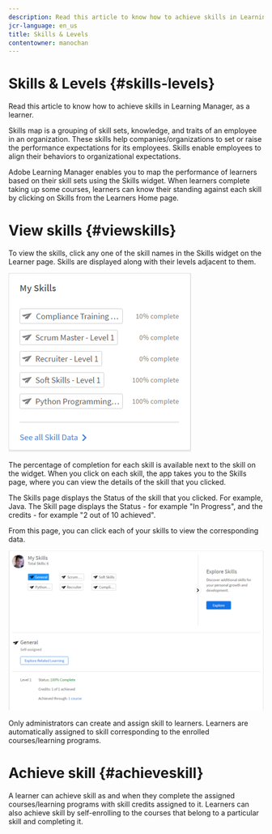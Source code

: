 ```yaml
---
description: Read this article to know how to achieve skills in Learning Manager, as a learner.
jcr-language: en_us
title: Skills & Levels
contentowner: manochan
---
```



# Skills & Levels {#skills-levels}

Read this article to know how to achieve skills in Learning Manager, as a learner.

Skills map is a grouping of skill sets, knowledge, and traits of an employee in an organization. These skills help companies/organizations to set or raise the performance expectations for its employees. Skills enable employees to align their behaviors to organizational expectations.

Adobe Learning Manager enables you to map the performance of learners based on their skill sets using the Skills widget. When learners complete taking up some courses, learners can know their standing against each skill by clicking on Skills from the Learners Home page.

# View skills {#viewskills}

To view the skills, click any one of the skill names in the Skills widget on the Learner page. Skills are displayed along with their levels adjacent to them.

![](assets/learner-skills1.png)

The percentage of completion for each skill is available next to the skill on the widget. When you click on each skill, the app takes you to the Skills page, where you can view the details of the skill that you clicked.

The Skills page displays the Status of the skill that you clicked. For example, Java. The Skill page displays the Status - for example "In Progress", and the credits - for example "2 out of 10 achieved".

From this page, you can click each of your skills to view the corresponding data.

![](assets/learner-skills2.png)

Only administrators can create and assign skill to learners. Learners are automatically assigned to skill corresponding to the enrolled courses/learning programs.

# Achieve skill {#achieveskill}

A learner can achieve skill as and when they complete the assigned courses/learning programs with skill credits assigned to it. Learners can also achieve skill by self-enrolling to the courses that belong to a particular skill and completing it.
